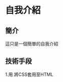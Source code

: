 # 自我介紹

## 簡介

這只是一個簡單的自我介紹

## 技術手段

1.用 <link rel="stylesheet" type="text/css" href="blog.css"> 將CSS套用至HTML
